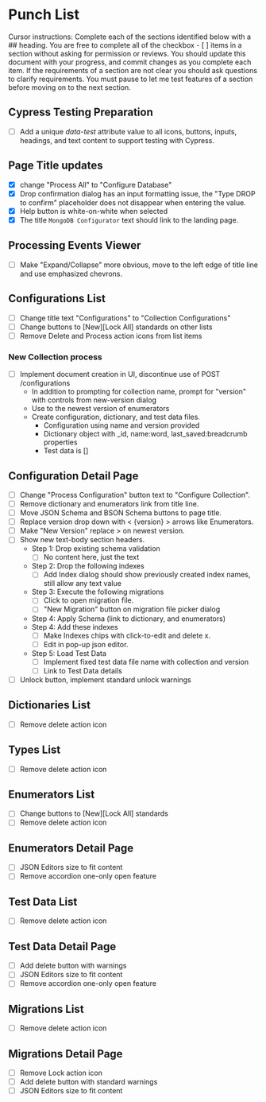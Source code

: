 # Punch List
Cursor instructions: Complete each of the sections identified below with a ## heading. You are free to complete all of the checkbox - [ ] items in a section without asking for permission or reviews. You should update this document with your progress, and commit changes as you complete each item. If the requirements of a section are not clear you should ask questions to clarify requirements. You must pause to let me test features of a section before moving on to the next section.

## Cypress Testing Preparation
- [ ] Add a unique *data-test* attribute value to all icons, buttons, inputs, headings, and text content to support testing with Cypress.


## Page Title updates
- [x] change "Process All" to "Configure Database"
- [x] Drop confirmation dialog has an input formatting issue, the "Type DROP to confirm" placeholder does not disappear when entering the value.
- [x] Help button is white-on-white when selected 
- [x] The title `MongoDB Configurator` text should link to the landing page.

## Processing Events Viewer
- [ ] Make "Expand/Collapse" more obvious, move to the left edge of title line and use emphasized chevrons.

## Configurations List
- [ ] Change title text "Configurations" to "Collection Configurations"
- [ ] Change buttons to [New][Lock All] standards on other lists
- [ ] Remove Delete and Process action icons from list items

### New Collection process
- [ ] Implement document creation in UI, discontinue use of POST /configurations
    - In addition to prompting for collection name, prompt for "version" with controls from new-version dialog
    - Use to the newest version of enumerators
    - Create configuration, dictionary, and test data files.
        - Configuration using name and version provided
        - Dictionary object with _id, name:word, last_saved:breadcrumb properties
        - Test data is []

## Configuration Detail Page
- [ ] Change "Process Configuration" button text to "Configure Collection".
- [ ] Remove dictionary and enumerators link from title line.
- [ ] Move JSON Schema and BSON Schema buttons to page title.
- [ ] Replace version drop down with < {version} > arrows like Enumerators.
- [ ] Make "New Version" replace > on newest version.
- [ ] Show new text-body section headers.
    - Step 1: Drop existing schema validation
        - [ ] No content here, just the text
    - Step 2: Drop the following indexes
        - [ ] Add Index dialog should show previously created index names, still allow any text value
    - Step 3: Execute the following migrations 
        - [ ] Click to open migration file. 
        - [ ] "New Migration" button on migration file picker dialog
    - Step 4: Apply Schema (link to dictionary, and enumerators)
    - Step 4: Add these indexes
        - [ ] Make Indexes chips with click-to-edit and delete x. 
        - [ ] Edit in pop-up json editor.
    - Step 5: Load Test Data
        - [ ] Implement fixed test data file name with collection and version 
        - [ ] Link to Test Data details
- [ ] Unlock button, implement standard unlock warnings

## Dictionaries List
- [ ] Remove delete action icon

## Types List
- [ ] Remove delete action icon

## Enumerators List
- [ ] Change buttons to [New][Lock All] standards
- [ ] Remove delete action icon

## Enumerators Detail Page
- [ ] JSON Editors size to fit content
- [ ] Remove accordion one-only open feature

## Test Data List
- [ ] Remove delete action icon

## Test Data Detail Page
- [ ] Add delete button with warnings
- [ ] JSON Editors size to fit content
- [ ] Remove accordion one-only open feature

## Migrations List
- [ ] Remove delete action icon

## Migrations Detail Page
- [ ] Remove Lock action icon
- [ ] Add delete button with standard warnings
- [ ] JSON Editors size to fit content
